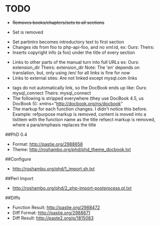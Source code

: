 TODO
====

+ ~~Removes books/chapters/sets to all sections~~
- Set is removed
+ Set partintro becomes introductory text to first section
+ Changes ids from foo to php-api-foo, and no xml:id, ex:
    Ours: <para xml:id="mysql.configure">
    Theirs: <para id="apis-php-mysql.configure">
+ Inserts copyright info (a <para>foo</para>) under the title of every section
- Links to other parts of the manual turn into full URLs ex:
    Ours:   <link linkend="ini.extension-dir">extension_dir</link>
    Theirs: <ulink url="http://www.php.net/manual/en/ini.core.php#ini.extension-dir">extension_dir</ulink>
    Note: The 'en' depends on translation, but, only using /en/ for all links is fine for now
- Links to external sites: Are not linked except mysql.com links
+ <function> tags do not automatically link, so the DocBook ends up like:
    Ours: <function>mysql_connect</function>
    Theirs: <link linkend="apis-php-function.mysql-connect"><function>mysql_connect</function></link>
+ The following is stripped everywhere (they use DocBook 4.5, us DocBook 5):
    xmlns="http://docbook.org/ns/docbook"
+ The markup for each function changes. I didn't notice this before. Example:
    refpurpose markup is removed, content is moved into a listitem with the function name as the title
    refsect markup is removed, where a para/emphasis replaces the title

##PhD 0.4

* Format: http://pastie.org/2988658
* Theme: http://roshambo.org/phd/phd_theme_docbook.txt

##Configure

* http://roshambo.org/phd/1_import.sh.txt

##Perl Import

* http://roshambo.org/phd/2_php-import-postprocess.pl.txt

##Diffs

* Function Result: http://pastie.org/2988472
* Diff Format: http://pastie.org/2988671
* Diff Result: http://paste2.org/p/1815083
